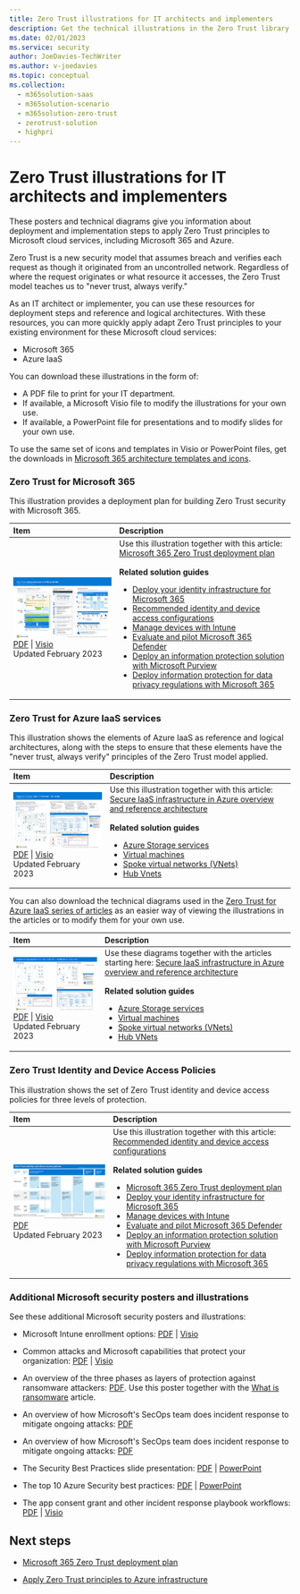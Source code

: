 ```yaml
---
title: Zero Trust illustrations for IT architects and implementers 
description: Get the technical illustrations in the Zero Trust library to print or customize for your deployment.
ms.date: 02/01/2023
ms.service: security
author: JoeDavies-TechWriter
ms.author: v-joedavies
ms.topic: conceptual
ms.collection:
  -	m365solution-saas
  -	m365solution-scenario
  -	m365solution-zero-trust
  -	zerotrust-solution
  - highpri
---
```


# Zero Trust illustrations for IT architects and implementers

These posters and technical diagrams give you information about deployment and implementation steps to apply Zero Trust principles to Microsoft cloud services, including Microsoft 365 and Azure.

Zero Trust is a new security model that assumes breach and verifies each request as though it originated from an uncontrolled network. Regardless of where the request originates or what resource it accesses, the Zero Trust model teaches us to "never trust, always verify."

As an IT architect or implementer, you can use these resources for deployment steps and reference and logical architectures. With these resources, you can more quickly apply adapt Zero Trust principles to your existing environment for these Microsoft cloud services:

- Microsoft 365
- Azure IaaS

You can download these illustrations in the form of:

- A PDF file to print for your IT department.
- If available, a Microsoft Visio file to modify the illustrations for your own use.
- If available, a PowerPoint file for presentations and to modify slides for your own use.

To use the same set of icons and templates in Visio or PowerPoint files, get the downloads in [Microsoft 365 architecture templates and icons](/microsoft-365/solutions/architecture-icons-templates).

<!---

https://learn.microsoft.com/en-us/microsoft-365/solutions/cloud-architecture-models?view=o365-worldwide#networking

Common structure for 

H2/H3 

Table with Item/Description

Item
Thumbnail
Links
Update date

Decription

| Item | Description |
|:-----|:-----|
|[![Illustration of the desc.](../media/tech-illus/xyz-thumb.png) ](https://download.microsoft.com/download/f/d/b/xyz/name.pdf) <br/> [PDF](https://download.microsoft.com/download/f/d/b/xyz/name.pdf) \| [Visio](https://download.microsoft.com/download/f/d/b/xyz/name.vsdx) <br/> Updated February 2023 | Use this illustration together with this article: [name](../path/markdown-name.md) <br/>|

--->

### Zero Trust for Microsoft 365

This illustration provides a deployment plan for building Zero Trust security with Microsoft 365.

| Item | Description |
|:-----|:-----|
|[![Illustration of the Microsoft 365 Zero Trust deployment plan.](media/tech-illus/m365-zero-trust-deployment-plan-thumb.png)](https://download.microsoft.com/download/f/d/b/fdb6ab0c-34bb-4cb8-84e6-5de8f13298da/m365-zero-trust-deployment-plan.pdf) <br/> [PDF](https://download.microsoft.com/download/f/d/b/fdb6ab0c-34bb-4cb8-84e6-5de8f13298da/m365-zero-trust-deployment-plan.pdf) \| [Visio](https://download.microsoft.com/download/f/d/b/fdb6ab0c-34bb-4cb8-84e6-5de8f13298da/m365-zero-trust-deployment-plan.vsdx) <br/> Updated February 2023 | Use this illustration together with this article: [Microsoft 365 Zero Trust deployment plan](/microsoft-365/security/microsoft-365-zero-trust) <br/><br/>**Related solution guides** <br/> <ul><li>[Deploy your identity infrastructure for Microsoft 365](/microsoft-365/enterprise/deploy-identity-solution-overview)</li><li>[Recommended identity and device access configurations](/microsoft-365/security/office-365-security/microsoft-365-policies-configurations)</li><li>[Manage devices with Intune](/microsoft-365/solutions/manage-devices-with-intune-overview)</li><li>[Evaluate and pilot Microsoft 365 Defender](/microsoft-365/security/defender/eval-overview)</li><li>[Deploy an information protection solution with Microsoft Purview](/microsoft-365/compliance/information-protection-solution)</li><li>[Deploy information protection for data privacy regulations with Microsoft 365](/microsoft-365/solutions/data-privacy-protection)</li></ul>|

### Zero Trust for Azure IaaS services

This illustration shows the elements of Azure IaaS as reference and logical architectures, along with the steps to ensure that these elements have the "never trust, always verify" principles of the Zero Trust model applied.

| Item | Description |
|:-----|:-----|
|[![Illustration of applying Zero Trust to Azure infrastructure services.](media/tech-illus/apply-zero-trust-to-Azure-IaaS-infra-poster-thumb.png)](https://download.microsoft.com/download/d/8/b/d8b38a95-803c-4956-88e6-c0de68f7f8e9/apply-zero-trust-to-Azure-IaaS-infra-poster.pdf) <br/> [PDF](https://download.microsoft.com/download/d/8/b/d8b38a95-803c-4956-88e6-c0de68f7f8e9/apply-zero-trust-to-Azure-IaaS-infra-poster.pdf) \| [Visio](https://download.microsoft.com/download/d/8/b/d8b38a95-803c-4956-88e6-c0de68f7f8e9/apply-zero-trust-to-Azure-IaaS-infra-poster.vsdx) <br/> Updated February 2023 | Use this illustration together with this article: [Secure IaaS infrastructure in Azure overview and reference architecture](azure-infrastructure-overview.md) <br/><br/>**Related solution guides** <br/> <ul><li>[Azure Storage services](azure-infrastructure-storage.md)</li><li>[Virtual machines](azure-infrastructure-virtual-machines.md)</li><li>[Spoke virtual networks (VNets)](azure-infrastructure-iaas.md)</li><li>[Hub Vnets](azure-infrastructure-networking.md)</li></ul>|

You can also download the technical diagrams used in the [Zero Trust for Azure IaaS series of articles](azure-infrastructure-overview.md) as an easier way of viewing the illustrations in the articles or to modify them for your own use.

| Item | Description |
|:-----|:-----|
|[![Illustration of the technical diagrams in the Zero Trust for Azure IaaS articles.](media/tech-illus/apply-zero-trust-to-Azure-IaaS-infra-diagrams-thumb.png)](https://download.microsoft.com/download/c/e/a/ceac5996-7cbf-4184-aed8-16dffcad3795/apply-zero-trust-to-Azure-IaaS-infra-diagrams.pdf) <br/> [PDF](https://download.microsoft.com/download/c/e/a/ceac5996-7cbf-4184-aed8-16dffcad3795/apply-zero-trust-to-Azure-IaaS-infra-diagrams.pdf) \| [Visio](https://download.microsoft.com/download/c/e/a/ceac5996-7cbf-4184-aed8-16dffcad3795/apply-zero-trust-to-Azure-IaaS-infra-diagrams.vsdx) <br/> Updated February 2023 | Use these diagrams together with the articles starting here: [Secure IaaS infrastructure in Azure overview and reference architecture](azure-infrastructure-overview.md) <br/><br/>**Related solution guides** <br/> <ul><li>[Azure Storage services](azure-infrastructure-storage.md)</li><li>[Virtual machines](azure-infrastructure-virtual-machines.md)</li><li>[Spoke virtual networks (VNets)](azure-infrastructure-iaas.md)</li><li>[Hub VNets](azure-infrastructure-networking.md)</li></ul>|

### Zero Trust Identity and Device Access Policies

This illustration shows the set of Zero Trust identity and device access policies for three levels of protection.

| Item | Description |
|:-----|:-----|
|[![Illustration of the Zero Trust Identity and Device Access Policies.](media/tech-illus/zero-trust-identity-device-access-policies-thumb.png)](https://download.microsoft.com/download/TBD/zero-trust-identity-device-access-policies.pdf) <br/> [PDF](https://download.microsoft.com/download/TBD/m365-zero-trust-deployment-plan.pdf) <br/> Updated February 2023 | Use this illustration together with this article: [Recommended identity and device access configurations](/microsoft-365/security/office-365-security/microsoft-365-policies-configurations)<br/><br/>**Related solution guides** <br/> <ul><li>[Microsoft 365 Zero Trust deployment plan](/microsoft-365/security/microsoft-365-zero-trust)</li><li>[Deploy your identity infrastructure for Microsoft 365](/microsoft-365/enterprise/deploy-identity-solution-overview)</li><li>[Manage devices with Intune](/microsoft-365/solutions/manage-devices-with-intune-overview)</li><li>[Evaluate and pilot Microsoft 365 Defender](/microsoft-365/security/defender/eval-overview)</li><li>[Deploy an information protection solution with Microsoft Purview](/microsoft-365/compliance/information-protection-solution)</li><li>[Deploy information protection for data privacy regulations with Microsoft 365](/microsoft-365/solutions/data-privacy-protection)</li></ul>|

### Additional Microsoft security posters and illustrations

<!---

| Item | Description |
|:-----|:-----|
|[![The "Protect your organization from ransomware" poster](../compass/media/human-operated-ransomware/ransomware-poster-thumbnail.png)](https://download.microsoft.com/download/5/e/3/5e37cbff-9a7a-45b2-8b95-6d3cc5426301/protect-your-organization-from-ransomware.pdf) <br/> [PDF](https://download.microsoft.com/download/5/e/3/5e37cbff-9a7a-45b2-8b95-6d3cc5426301/protect-your-organization-from-ransomware.pdf) <br/> Updated February 2023 | Use this poster together with this article: [What is ransomware](../compass/human-operated-ransomware.md) <br/>|

Download the [Protect your organization from ransomware poster](https://download.microsoft.com/download/5/e/3/5e37cbff-9a7a-45b2-8b95-6d3cc5426301/protect-your-organization-from-ransomware.pdf) for 

[![The "Protect your organization from ransomware" poster](../compass/media/human-operated-ransomware/ransomware-poster-thumbnail.png)](https://download.microsoft.com/download/5/e/3/5e37cbff-9a7a-45b2-8b95-6d3cc5426301/protect-your-organization-from-ransomware.pdf)

--->

See these additional Microsoft security posters and illustrations:

- Microsoft Intune enrollment options: [PDF](https://download.microsoft.com/download/e/6/2/e6233fdd-a956-4f77-93a5-1aa254ee2917/msft-intune-enrollment-options.pdf) \| [Visio](https://download.microsoft.com/download/e/6/2/e6233fdd-a956-4f77-93a5-1aa254ee2917/msft-intune-enrollment-options.vsdx)

- Common attacks and Microsoft capabilities that protect your organization: [PDF](https://download.microsoft.com/download/F/A/C/FACFC1E9-FA35-4DF1-943C-8D4237B4275B/MSFT_Cloud_architecture_security_commonattacks.pdf) \| [Visio](https://download.microsoft.com/download/F/A/C/FACFC1E9-FA35-4DF1-943C-8D4237B4275B/MSFT_Cloud_architecture_security_commonattacks.vsdx)

- An overview of the three phases as layers of protection against ransomware attackers: [PDF](https://download.microsoft.com/download/5/e/3/5e37cbff-9a7a-45b2-8b95-6d3cc5426301/protect-your-organization-from-ransomware.pdf). Use this poster together with the [What is ransomware](/security/compass/human-operated-ransomware) article.

- An overview of how Microsoft's SecOps team does incident response to mitigate ongoing attacks: [PDF](https://github.com/MarkSimos/MicrosoftSecurity/raw/master/Microsoft_CDOC_and_DCU_Poster.pdf)

- An overview of how Microsoft's SecOps team does incident response to mitigate ongoing attacks: [PDF](https://github.com/MarkSimos/MicrosoftSecurity/raw/master/Microsoft_CDOC_and_DCU_Poster.pdf)

- The Security Best Practices slide presentation: [PDF](/microsoft-365/downloads/security-compass-presentation.pdf) | [PowerPoint](/microsoft-365/downloads/security-compass-presentation.pptx)

- The top 10 Azure Security best practices: [PDF](/microsoft-365/downloads/top-10-azure-security-best-practices.pdf) | [PowerPoint](/microsoft-365/downloads/top-10-azure-security-best-practices.pptx)

- The app consent grant and other incident response playbook workflows: [PDF](https://download.microsoft.com/download/2/9/a/29a32dc4-d126-42af-a825-ffb944135a50/Incident-Response-Playbook-Workflows.pdf) | [Visio](https://download.microsoft.com/download/2/9/a/29a32dc4-d126-42af-a825-ffb944135a50/Incident-Response-Playbook-Workflows.vsdx)

## Next steps

- [Microsoft 365 Zero Trust deployment plan](/microsoft-365/security/microsoft-365-zero-trust)

- [Apply Zero Trust principles to Azure infrastructure](azure-infrastructure-overview.md)
